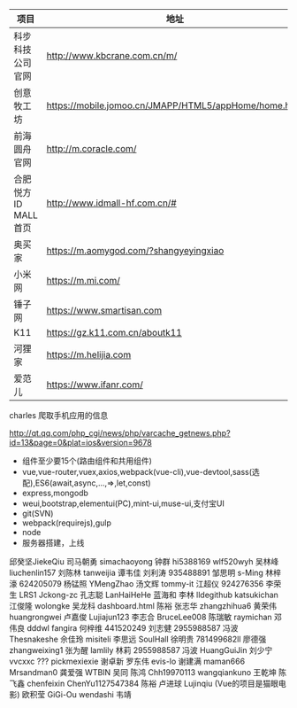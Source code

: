 |项目|地址|
|-|-|
|科步科技公司官网|http://www.kbcrane.com.cn/m/|
|创意牧工坊|https://mobile.jomoo.cn/JMAPP/HTML5/appHome/home.html|
|前海圆舟官网|http://m.coracle.com/|
|合肥悦方ID MALL首页|http://www.idmall-hf.com.cn/#|
|奥买家|https://m.aomygod.com/?shangyeyingxiao|
|小米网|https://m.mi.com/|
|锤子网|https://www.smartisan.com|
|K11|https://gz.k11.com.cn/aboutk11|
|河狸家|https://m.helijia.com|
|爱范儿|https://www.ifanr.com/|

charles 爬取手机应用的信息

http://qt.qq.com/php_cgi/news/php/varcache_getnews.php?id=13&page=0&plat=ios&version=9678

- 组件至少要15个(路由组件和共用组件)
- vue,vue-router,vuex,axios,webpack(vue-cli),vue-devtool,sass(选配),ES6(await,async,...,=>,let,const)
- express,mongodb
- weui,bootstrap,elementui(PC),mint-ui,muse-ui,支付宝UI
- git(SVN)
- webpack(requirejs),gulp
- node
- 服务器搭建，上线


邱癸坚JiekeQiu
司马朝勇 simachaoyong
钟群 hi5388169
wlf520wyh 吴林峰
liuchenlin157 刘陈林
tanweijia 谭韦佳
刘利涛 935488891
邹思明    s-Ming
林梓濠    624205079
杨锰照 YMengZhao
汤文辉 tommy-it
江超仪 924276356
李荣生 LRS1
Jckong-zc 孔志聪 
LanHaiHeHe  蓝海和
李林  lldegithub
katsukichan 江俊隆
wolongke 吴龙科
dashboard.html 陈裕
张志华 zhangzhihua6
黄荣伟 huangrongwei
卢嘉俊 Lujiajun123
李志合 BruceLee008
陈瑞敏 raymichan
邓伟良 dddwl
fangira 何梓维
441520249 刘志健
2955988587  冯波
Thesnakeshe  佘佳玲
misiteli  李思远
SoulHall 徐明贵
781499682ll 廖德强
zhangweixing1 张为醒
lamlily 林莉
2955988587  冯波
HuangGuiJin 刘少宁
vvcxxc ???
pickmexiexie 谢卓新
罗东伟 evis-lo
谢建满 maman666
Mrsandman0 龚爱强
WTBIN 吴同
陈鸿 Chh19970113
wangqiankuno 王乾坤
陈飞鑫 chenfeixin
ChenYu1127547384 陈裕
卢进球 Lujinqiu (Vue的项目是猫眼电影)
欧积莹 GiGi-Ou
wendashi 韦靖